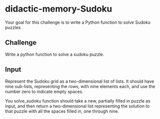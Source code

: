 # didactic-memory-Sudoku
 Your goal for this challenge is to write a Python function to solve Sudoku puzzles. 
## Challenge
Write a python function to solve a sudoku puzzle. 

## Input
Represent the Sudoku grid as a two-dimensional list of lists. 
It should have nine sub-lists, representing the rows, with nine elements each, and use the number zero to indicate empty spaces. 

You solve_sudoku function should take a new, partially filled in puzzle as input, and then return a two-dimensional list representing the solution to that puzzle with all the spaces filled in, one through nine. 
